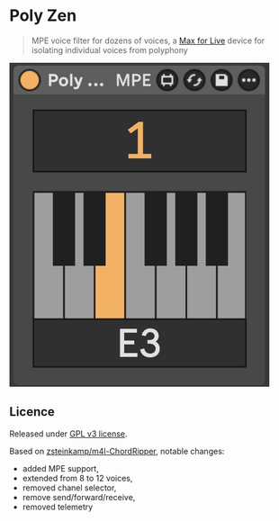# Poly Zen

> MPE voice filter for dozens of voices, a [Max for Live](https://www.ableton.com/en/live/max-for-live/) device for isolating individual voices from polyphony

![](./device.jpg)

## Licence

Released under [GPL v3 license](LICENSE). 

Based on [zsteinkamp/m4l-ChordRipper](https://github.com/zsteinkamp/m4l-ChordRipper), notable changes: 
- added MPE support, 
- extended from 8 to 12 voices, 
- removed chanel selector, 
- remove send/forward/receive, 
- removed telemetry
